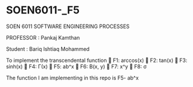 # SOEN6011-_F5

SOEN 6011
SOFTWARE ENGINEERING PROCESSES



PROFESSOR : Pankaj Kamthan



Student : Bariq Ishtiaq Mohammed

To implement the  transcendental function
 F1: arccos(x)
 F2: tan(x)
 F3: sinh(x)
 F4: Γ(x)
 F5: ab^x
 F6: B(x, y)
 F7: x^y
 F8: σ

The function I am implementing in this repo is
F5- ab^x
